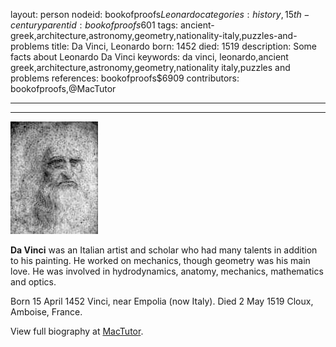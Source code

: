 layout: person
nodeid: bookofproofs$Leonardo
categories: history,15th-century
parentid: bookofproofs$601
tags: ancient-greek,architecture,astronomy,geometry,nationality-italy,puzzles-and-problems
title: Da Vinci, Leonardo
born: 1452
died: 1519
description: Some facts about Leonardo Da Vinci
keywords: da vinci, leonardo,ancient greek,architecture,astronomy,geometry,nationality italy,puzzles and problems
references: bookofproofs$6909
contributors: bookofproofs,@MacTutor

---


---

![Leonardo.jpg](https://github.com/bookofproofs/bookofproofs.github.io/blob/main/_sources/_assets/images/portraits/Leonardo.jpg?raw=true)

**Da Vinci** was an Italian artist and scholar who had many talents in addition to his painting. He worked on mechanics, though geometry was his main love. He was involved in hydrodynamics, anatomy, mechanics, mathematics and optics.

Born 15 April 1452 Vinci, near Empolia (now Italy). Died 2 May 1519 Cloux, Amboise, France.


View full biography at [MacTutor](https://mathshistory.st-andrews.ac.uk/Biographies/Leonardo/).